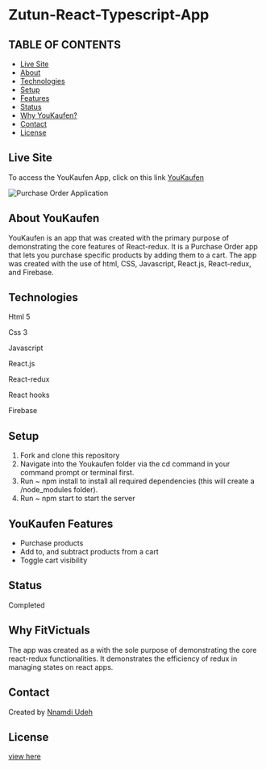 # Zutun-React-Typescript-App
## TABLE OF CONTENTS
* [Live Site](#Live-Site)
* [About](#About-YouKaufen)
* [Technologies](#Technologies)
* [Setup](#Setup)
* [Features](#YouKaufen-Features)
* [Status](#Status)
* [Why YouKaufen?](#Why-YouKaufen)
* [Contact](#Contact)
* [License](#License)

## Live Site
To access the YouKaufen App, click on this link [YouKaufen](https://youkaufen.firebaseapp.com/)

![Purchase Order Application](https://i.ibb.co/rQ4B7y2/Screenshot-28.png)

## About YouKaufen
YouKaufen is an app that was created with the primary purpose of demonstrating the core features of React-redux. It is a Purchase Order app that lets you purchase specific products by adding them to a cart. The app was created with the use of html, CSS, Javascript, React.js, React-redux, and Firebase.

## Technologies
Html 5

Css 3

Javascript

React.js

React-redux

React hooks

Firebase

## Setup
1. Fork and clone this repository
2. Navigate into the Youkaufen folder via the cd command in your command prompt or terminal first.
3. Run ~ npm install to install all required dependencies (this will create a /node_modules folder).
4. Run ~ npm start to start the server

## YouKaufen Features
- Purchase products
- Add to, and subtract products from a cart
- Toggle cart visibility


## Status 
Completed


## Why FitVictuals
The app was created as a with the sole purpose of demonstrating the core react-redux functionalities. It demonstrates the efficiency of redux in managing states on react apps.

## Contact
Created by [Nnamdi Udeh](http://www.linkedin.com/in/nnamdi-udeh-630a33185)

## License
[view here](License.txt)
